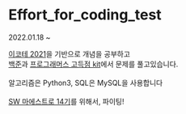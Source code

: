 # Effort_for_coding_test

<p>2022.01.18 ~ </p>
<a href="https://www.youtube.com/watch?v=m-9pAwq1o3w&list=PLRx0vPvlEmdAghTr5mXQxGpHjWqSz0dgC">이코테 2021</a>을 기반으로 개념을 공부하고<br />
<a href="https://www.acmicpc.net/">백준</a>과 <a href="https://programmers.co.kr/learn/challenges">프로그래머스 고득점 kit</a>에서 문제를 풀고있습니다.<br /><br />
알고리즘은 Python3, SQL은 MySQL을 사용합니다
<br /><br />
<a href="https://swmaestro.org/sw/main/main.do">SW 마에스트로 14기</a>를 위해서, 파이팅!
